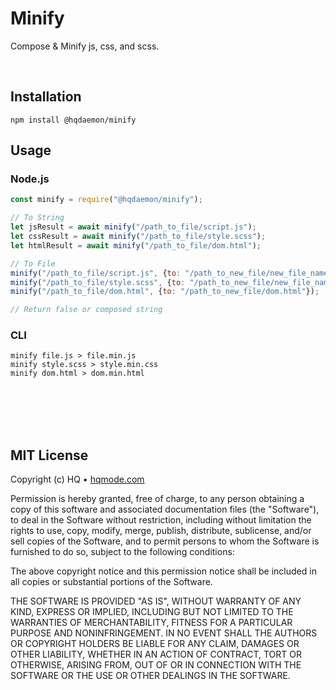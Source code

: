 # Minify
Compose &amp; Minify js, css, and scss.

<br/>

## Installation
```
npm install @hqdaemon/minify
```

## Usage

### Node.js
```js
const minify = require("@hqdaemon/minify");

// To String
let jsResult = await minify("/path_to_file/script.js");
let cssResult = await minify("/path_to_file/style.scss");
let htmlResult = await minify("/path_to_file/dom.html");

// To File
minify("/path_to_file/script.js", {to: "/path_to_new_file/new_file_name.js"});
minify("/path_to_file/style.scss", {to: "/path_to_new_file/new_file_name.css"});
minify("/path_to_file/dom.html", {to: "/path_to_new_file/dom.html"});

// Return false or composed string
```

### CLI
```
minify file.js > file.min.js
minify style.scss > style.min.css
minify dom.html > dom.min.html
```

<br />
<br />
<br />
<br />

## MIT License

Copyright (c) HQ • [hqmode.com](https://hqmode.com)

Permission is hereby granted, free of charge, to any person obtaining a copy
of this software and associated documentation files (the "Software"), to deal
in the Software without restriction, including without limitation the rights
to use, copy, modify, merge, publish, distribute, sublicense, and/or sell
copies of the Software, and to permit persons to whom the Software is
furnished to do so, subject to the following conditions:

The above copyright notice and this permission notice shall be included in all
copies or substantial portions of the Software.

THE SOFTWARE IS PROVIDED "AS IS", WITHOUT WARRANTY OF ANY KIND, EXPRESS OR
IMPLIED, INCLUDING BUT NOT LIMITED TO THE WARRANTIES OF MERCHANTABILITY,
FITNESS FOR A PARTICULAR PURPOSE AND NONINFRINGEMENT. IN NO EVENT SHALL THE
AUTHORS OR COPYRIGHT HOLDERS BE LIABLE FOR ANY CLAIM, DAMAGES OR OTHER
LIABILITY, WHETHER IN AN ACTION OF CONTRACT, TORT OR OTHERWISE, ARISING FROM,
OUT OF OR IN CONNECTION WITH THE SOFTWARE OR THE USE OR OTHER DEALINGS IN THE
SOFTWARE.